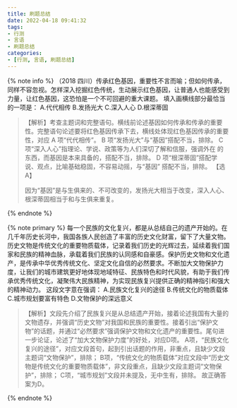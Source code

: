 ```yaml
---
title: 刷题总结
date: 2022-04-18 09:41:32
tags:
- 行测
- 言语
- 刷题总结
categories:
- [行测, 言语, 刷题总结]
---
```


{% note info %}
（2018 四川）传承红色基因，重要性不言而喻；但如何传承，同样不容忽视。怎样深入挖掘红色传统，生动展示红色基因，让普通人也能感受到力量，让红色基因，这恐怕是一个不可回避的重大课题。
填入画横线部分最恰当的一项是：
A.代代相传
B.发扬光大
C.深入人心
D.根深蒂固

> 【解析】考查主题词和完整语句。横线前论述基因如何传承和传承的重要性。完整语句论述要将红色基因传承下去，横线处体现红色基因传承的重要性，对应 A 项“代代相传”。
B 项“发扬光大”与“基因”搭配不当，排除。
C 项“深入人心”指理论、学说、政策等为人们深切了解和信服，强调外在
的东西，而基因是本来具备的，搭配不当，排除。
D 项“根深蒂固”搭配学说、观点，比喻基础稳固，不容易动摇，与“基因”
搭配不当，排除。
> 【选 A】
> 
> 因为“基因”是与生俱来的、不可改变的，发扬光大相当于改变，深入人心、根深蒂固相当于和与生俱来重复。

{% endnote %}


{% note primary %}
每一个民族的文化复兴，都是从总结自己的遗产开始的。在几千年历史长河中，我国各族人民创造了丰富的历史文化财富，留下了大量文物。历史文物是传统文化的重要物质载体，记录着我们历史的光辉过去，延续着我们国家和民族的精神血脉，承载着我们民族的认同感和自豪感。保护历史文物和文化遗产，是传承中华优秀传统文化、坚定文化自信的必然要求。不断加大文物保护力度，让我们的城市建筑更好地体现地域特征、民族特色和时代风貌，有助于我们传承优秀传统文化，凝聚伟大民族精神，为实现民族复兴提供正确的精神指引和强大的精神动力。
这段文字意在强调：
A.民族文化复兴的途径
B.传统文化的物质载体
C.城市规划要富有特色
D.文物保护的深远意义

> 【解析】文段先介绍了民族复兴是从总结遗产开始，接着论述我国有大量的文物遗存，并强调“历史文物”对我国和民族的重要性。接着引出“保护文物”的话题，并通过“必然要求”强调保护文物和文化遗产的重要性。尾句进一步论证，论述了“加大文物保护力度”的好处，对应D项。
A项，“民族文化复兴的途径”，对应文段首句，起到引出话题的作用，非重点，且缺少文段主题词“文物保护”，排除；
B项，“传统文化的物质载体”对应文段中“历史文物是传统文化的重要物质载体”，非文段重点，且缺少文段主题词“文物保护”，排除；
C项，“城市规划”文段并未提及，无中生有，排除。
故正确答案为D。

{% endnote %}
